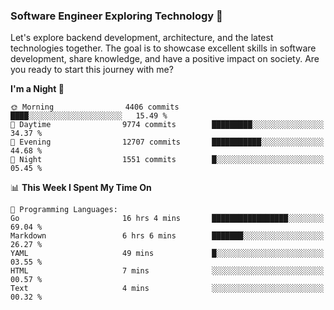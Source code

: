 ### Software Engineer Exploring Technology 🚀 

Let's explore backend development, architecture, and the latest technologies together. The goal is to showcase excellent skills in software development, share knowledge, and have a positive impact on society. Are you ready to start this journey with me?

<!--START_SECTION:waka-->
**I'm a Night 🦉** 

```text
🌞 Morning                4406 commits        ████░░░░░░░░░░░░░░░░░░░░░   15.49 % 
🌆 Daytime                9774 commits        █████████░░░░░░░░░░░░░░░░   34.37 % 
🌃 Evening                12707 commits       ███████████░░░░░░░░░░░░░░   44.68 % 
🌙 Night                  1551 commits        █░░░░░░░░░░░░░░░░░░░░░░░░   05.45 % 
```


📊 **This Week I Spent My Time On** 

```text
💬 Programming Languages: 
Go                       16 hrs 4 mins       █████████████████░░░░░░░░   69.04 % 
Markdown                 6 hrs 6 mins        ███████░░░░░░░░░░░░░░░░░░   26.27 % 
YAML                     49 mins             █░░░░░░░░░░░░░░░░░░░░░░░░   03.55 % 
HTML                     7 mins              ░░░░░░░░░░░░░░░░░░░░░░░░░   00.57 % 
Text                     4 mins              ░░░░░░░░░░░░░░░░░░░░░░░░░   00.32 % 
```


<!--END_SECTION:waka-->
